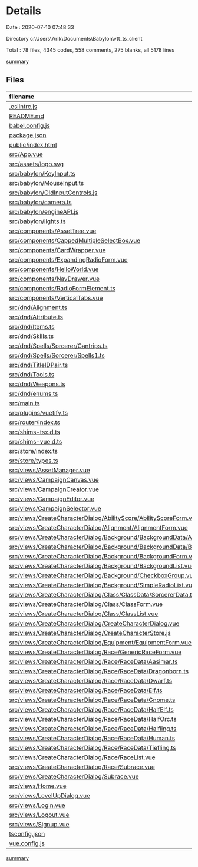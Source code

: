 # Details

Date : 2020-07-10 07:48:33

Directory c:\Users\Arik\Documents\Babylon\vtt_ts_client

Total : 78 files,  4345 codes, 558 comments, 275 blanks, all 5178 lines

[summary](results.md)

## Files
| filename | language | code | comment | blank | total |
| :--- | :--- | ---: | ---: | ---: | ---: |
| [.eslintrc.js](/.eslintrc.js) | JavaScript | 18 | 0 | 1 | 19 |
| [README.md](/README.md) | Markdown | 19 | 0 | 6 | 25 |
| [babel.config.js](/babel.config.js) | JavaScript | 5 | 0 | 1 | 6 |
| [package.json](/package.json) | JSON | 60 | 0 | 1 | 61 |
| [public/index.html](/public/index.html) | HTML | 18 | 1 | 1 | 20 |
| [src/App.vue](/src/App.vue) | Vue | 57 | 0 | 3 | 60 |
| [src/assets/logo.svg](/src/assets/logo.svg) | XML | 1 | 0 | 1 | 2 |
| [src/babylon/KeyInput.ts](/src/babylon/KeyInput.ts) | TypeScript | 121 | 5 | 5 | 131 |
| [src/babylon/MouseInput.ts](/src/babylon/MouseInput.ts) | TypeScript | 143 | 2 | 5 | 150 |
| [src/babylon/OldInputControls.js](/src/babylon/OldInputControls.js) | JavaScript | 0 | 244 | 23 | 267 |
| [src/babylon/camera.ts](/src/babylon/camera.ts) | TypeScript | 47 | 5 | 6 | 58 |
| [src/babylon/engineAPI.js](/src/babylon/engineAPI.js) | JavaScript | 93 | 12 | 12 | 117 |
| [src/babylon/lights.ts](/src/babylon/lights.ts) | TypeScript | 4 | 2 | 1 | 7 |
| [src/components/AssetTree.vue](/src/components/AssetTree.vue) | Vue | 42 | 0 | 3 | 45 |
| [src/components/CappedMultipleSelectBox.vue](/src/components/CappedMultipleSelectBox.vue) | Vue | 50 | 8 | 3 | 61 |
| [src/components/CardWrapper.vue](/src/components/CardWrapper.vue) | Vue | 15 | 1 | 3 | 19 |
| [src/components/ExpandingRadioForm.vue](/src/components/ExpandingRadioForm.vue) | Vue | 46 | 0 | 3 | 49 |
| [src/components/HelloWorld.vue](/src/components/HelloWorld.vue) | Vue | 56 | 0 | 4 | 60 |
| [src/components/NavDrawer.vue](/src/components/NavDrawer.vue) | Vue | 36 | 0 | 1 | 37 |
| [src/components/RadioFormElement.ts](/src/components/RadioFormElement.ts) | TypeScript | 10 | 0 | 0 | 10 |
| [src/components/VerticalTabs.vue](/src/components/VerticalTabs.vue) | Vue | 101 | 5 | 3 | 109 |
| [src/dnd/Alignment.ts](/src/dnd/Alignment.ts) | TypeScript | 34 | 0 | 3 | 37 |
| [src/dnd/Attribute.ts](/src/dnd/Attribute.ts) | TypeScript | 25 | 0 | 3 | 28 |
| [src/dnd/Items.ts](/src/dnd/Items.ts) | TypeScript | 19 | 0 | 3 | 22 |
| [src/dnd/Skills.ts](/src/dnd/Skills.ts) | TypeScript | 61 | 0 | 3 | 64 |
| [src/dnd/Spells/Sorcerer/Cantrips.ts](/src/dnd/Spells/Sorcerer/Cantrips.ts) | TypeScript | 101 | 0 | 2 | 103 |
| [src/dnd/Spells/Sorcerer/Spells1.ts](/src/dnd/Spells/Sorcerer/Spells1.ts) | TypeScript | 95 | 0 | 4 | 99 |
| [src/dnd/TitleIDPair.ts](/src/dnd/TitleIDPair.ts) | TypeScript | 4 | 0 | 0 | 4 |
| [src/dnd/Tools.ts](/src/dnd/Tools.ts) | TypeScript | 118 | 0 | 3 | 121 |
| [src/dnd/Weapons.ts](/src/dnd/Weapons.ts) | TypeScript | 145 | 12 | 12 | 169 |
| [src/dnd/enums.ts](/src/dnd/enums.ts) | TypeScript | 162 | 4 | 13 | 179 |
| [src/main.ts](/src/main.ts) | TypeScript | 12 | 0 | 3 | 15 |
| [src/plugins/vuetify.ts](/src/plugins/vuetify.ts) | TypeScript | 5 | 0 | 3 | 8 |
| [src/router/index.ts](/src/router/index.ts) | TypeScript | 33 | 0 | 6 | 39 |
| [src/shims-tsx.d.ts](/src/shims-tsx.d.ts) | TypeScript | 10 | 2 | 2 | 14 |
| [src/shims-vue.d.ts](/src/shims-vue.d.ts) | TypeScript | 4 | 0 | 1 | 5 |
| [src/store/index.ts](/src/store/index.ts) | TypeScript | 72 | 4 | 4 | 80 |
| [src/store/types.ts](/src/store/types.ts) | TypeScript | 3 | 0 | 0 | 3 |
| [src/views/AssetManager.vue](/src/views/AssetManager.vue) | Vue | 94 | 36 | 5 | 135 |
| [src/views/CampaignCanvas.vue](/src/views/CampaignCanvas.vue) | Vue | 26 | 0 | 2 | 28 |
| [src/views/CampaignCreator.vue](/src/views/CampaignCreator.vue) | Vue | 66 | 0 | 2 | 68 |
| [src/views/CampaignEditor.vue](/src/views/CampaignEditor.vue) | Vue | 94 | 0 | 4 | 98 |
| [src/views/CampaignSelector.vue](/src/views/CampaignSelector.vue) | Vue | 42 | 0 | 2 | 44 |
| [src/views/CreateCharacterDialog/AbilityScore/AbilityScoreForm.vue](/src/views/CreateCharacterDialog/AbilityScore/AbilityScoreForm.vue) | Vue | 18 | 1 | 2 | 21 |
| [src/views/CreateCharacterDialog/Alignment/AlignmentForm.vue](/src/views/CreateCharacterDialog/Alignment/AlignmentForm.vue) | Vue | 28 | 0 | 2 | 30 |
| [src/views/CreateCharacterDialog/Background/BackgroundData/AcolyteData.ts](/src/views/CreateCharacterDialog/Background/BackgroundData/AcolyteData.ts) | TypeScript | 79 | 11 | 1 | 91 |
| [src/views/CreateCharacterDialog/Background/BackgroundData/BackgroundData.ts](/src/views/CreateCharacterDialog/Background/BackgroundData/BackgroundData.ts) | TypeScript | 0 | 45 | 2 | 47 |
| [src/views/CreateCharacterDialog/Background/BackgroundForm.vue](/src/views/CreateCharacterDialog/Background/BackgroundForm.vue) | Vue | 80 | 0 | 11 | 91 |
| [src/views/CreateCharacterDialog/Background/BackgroundList.vue](/src/views/CreateCharacterDialog/Background/BackgroundList.vue) | Vue | 21 | 0 | 2 | 23 |
| [src/views/CreateCharacterDialog/Background/CheckboxGroup.vue](/src/views/CreateCharacterDialog/Background/CheckboxGroup.vue) | Vue | 34 | 2 | 2 | 38 |
| [src/views/CreateCharacterDialog/Background/SimpleRadioList.vue](/src/views/CreateCharacterDialog/Background/SimpleRadioList.vue) | Vue | 12 | 0 | 1 | 13 |
| [src/views/CreateCharacterDialog/Class/ClassData/SorcererData.ts](/src/views/CreateCharacterDialog/Class/ClassData/SorcererData.ts) | TypeScript | 142 | 21 | 4 | 167 |
| [src/views/CreateCharacterDialog/Class/ClassForm.vue](/src/views/CreateCharacterDialog/Class/ClassForm.vue) | Vue | 71 | 14 | 12 | 97 |
| [src/views/CreateCharacterDialog/Class/ClassList.vue](/src/views/CreateCharacterDialog/Class/ClassList.vue) | Vue | 23 | 0 | 3 | 26 |
| [src/views/CreateCharacterDialog/CreateCharacterDialog.vue](/src/views/CreateCharacterDialog/CreateCharacterDialog.vue) | Vue | 189 | 3 | 13 | 205 |
| [src/views/CreateCharacterDialog/CreateCharacterStore.js](/src/views/CreateCharacterDialog/CreateCharacterStore.js) | JavaScript | 16 | 30 | 6 | 52 |
| [src/views/CreateCharacterDialog/Equipment/EquipmentForm.vue](/src/views/CreateCharacterDialog/Equipment/EquipmentForm.vue) | Vue | 19 | 0 | 3 | 22 |
| [src/views/CreateCharacterDialog/Race/GenericRaceForm.vue](/src/views/CreateCharacterDialog/Race/GenericRaceForm.vue) | Vue | 30 | 0 | 3 | 33 |
| [src/views/CreateCharacterDialog/Race/RaceData/Aasimar.ts](/src/views/CreateCharacterDialog/Race/RaceData/Aasimar.ts) | TypeScript | 105 | 2 | 1 | 108 |
| [src/views/CreateCharacterDialog/Race/RaceData/Dragonborn.ts](/src/views/CreateCharacterDialog/Race/RaceData/Dragonborn.ts) | TypeScript | 105 | 0 | 1 | 106 |
| [src/views/CreateCharacterDialog/Race/RaceData/Dwarf.ts](/src/views/CreateCharacterDialog/Race/RaceData/Dwarf.ts) | TypeScript | 105 | 2 | 1 | 108 |
| [src/views/CreateCharacterDialog/Race/RaceData/Elf.ts](/src/views/CreateCharacterDialog/Race/RaceData/Elf.ts) | TypeScript | 105 | 2 | 1 | 108 |
| [src/views/CreateCharacterDialog/Race/RaceData/Gnome.ts](/src/views/CreateCharacterDialog/Race/RaceData/Gnome.ts) | TypeScript | 105 | 2 | 1 | 108 |
| [src/views/CreateCharacterDialog/Race/RaceData/HalfElf.ts](/src/views/CreateCharacterDialog/Race/RaceData/HalfElf.ts) | TypeScript | 105 | 2 | 1 | 108 |
| [src/views/CreateCharacterDialog/Race/RaceData/HalfOrc.ts](/src/views/CreateCharacterDialog/Race/RaceData/HalfOrc.ts) | TypeScript | 105 | 2 | 1 | 108 |
| [src/views/CreateCharacterDialog/Race/RaceData/Halfling.ts](/src/views/CreateCharacterDialog/Race/RaceData/Halfling.ts) | TypeScript | 105 | 2 | 1 | 108 |
| [src/views/CreateCharacterDialog/Race/RaceData/Human.ts](/src/views/CreateCharacterDialog/Race/RaceData/Human.ts) | TypeScript | 105 | 2 | 1 | 108 |
| [src/views/CreateCharacterDialog/Race/RaceData/Tiefling.ts](/src/views/CreateCharacterDialog/Race/RaceData/Tiefling.ts) | TypeScript | 105 | 2 | 1 | 108 |
| [src/views/CreateCharacterDialog/Race/RaceList.vue](/src/views/CreateCharacterDialog/Race/RaceList.vue) | Vue | 37 | 1 | 3 | 41 |
| [src/views/CreateCharacterDialog/Race/Subrace.vue](/src/views/CreateCharacterDialog/Race/Subrace.vue) | Vue | 18 | 0 | 2 | 20 |
| [src/views/CreateCharacterDialog/Subrace.vue](/src/views/CreateCharacterDialog/Subrace.vue) | Vue | 18 | 0 | 2 | 20 |
| [src/views/Home.vue](/src/views/Home.vue) | Vue | 10 | 0 | 3 | 13 |
| [src/views/LevelUpDialog.vue](/src/views/LevelUpDialog.vue) | Vue | 55 | 0 | 6 | 61 |
| [src/views/Login.vue](/src/views/Login.vue) | Vue | 78 | 0 | 1 | 79 |
| [src/views/Logout.vue](/src/views/Logout.vue) | Vue | 17 | 0 | 4 | 21 |
| [src/views/Signup.vue](/src/views/Signup.vue) | Vue | 93 | 1 | 2 | 96 |
| [tsconfig.json](/tsconfig.json) | JSON | 34 | 68 | 9 | 111 |
| [vue.config.js](/vue.config.js) | JavaScript | 6 | 0 | 0 | 6 |

[summary](results.md)